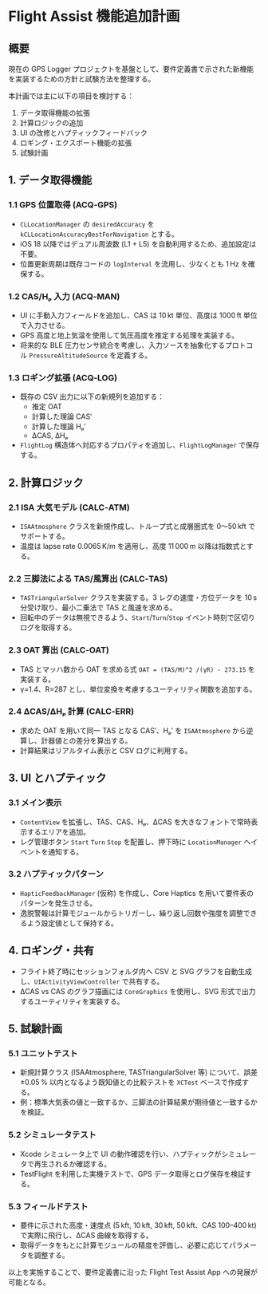 # Flight Assist 機能追加計画

## 概要
現在の GPS Logger プロジェクトを基盤として、要件定義書で示された新機能を実装するための方針と試験方法を整理する。

本計画では主に以下の項目を検討する：

1. データ取得機能の拡張
2. 計算ロジックの追加
3. UI の改修とハプティックフィードバック
4. ロギング・エクスポート機能の拡張
5. 試験計画

## 1. データ取得機能
### 1.1 GPS 位置取得 (ACQ‑GPS)
- `CLLocationManager` の `desiredAccuracy` を `kCLLocationAccuracyBestForNavigation` とする。
- iOS 18 以降ではデュアル周波数 (L1 + L5) を自動利用するため、追加設定は不要。
- 位置更新周期は既存コードの `logInterval` を流用し、少なくとも 1 Hz を確保する。

### 1.2 CAS/Hₚ 入力 (ACQ‑MAN)
- UI に手動入力フィールドを追加し、CAS は 10 kt 単位、高度は 1000 ft 単位で入力させる。
- GPS 高度と地上気温を使用して気圧高度を推定する処理を実装する。
- 将来的な BLE 圧力センサ統合を考慮し、入力ソースを抽象化するプロトコル `PressureAltitudeSource` を定義する。

### 1.3 ロギング拡張 (ACQ‑LOG)
- 既存の CSV 出力に以下の新規列を追加する：
  - 推定 OAT
  - 計算した理論 CAS′
  - 計算した理論 Hₚ′
  - ΔCAS, ΔHₚ
- `FlightLog` 構造体へ対応するプロパティを追加し、`FlightLogManager` で保存する。

## 2. 計算ロジック
### 2.1 ISA 大気モデル (CALC‑ATM)
- `ISAAtmosphere` クラスを新規作成し、トループ式と成層圏式を 0〜50 kft でサポートする。
- 温度は lapse rate 0.0065 K/m を適用し、高度 11 000 m 以降は指数式とする。

### 2.2 三脚法による TAS/風算出 (CALC‑TAS)
- `TASTriangularSolver` クラスを実装する。3 レグの速度・方位データを 10 s 分受け取り、最小二乗法で TAS と風速を求める。
- 回転中のデータは無視できるよう、`Start`/`Turn`/`Stop` イベント時刻で区切りログを取得する。

### 2.3 OAT 算出 (CALC‑OAT)
- TAS とマッハ数から OAT を求める式 `OAT = (TAS/M)^2 /(γR) - 273.15` を実装する。
- γ=1.4、R=287 とし、単位変換を考慮するユーティリティ関数を追加する。

### 2.4 ΔCAS/ΔHₚ 計算 (CALC‑ERR)
- 求めた OAT を用いて同一 TAS となる CAS′、Hₚ′ を `ISAAtmosphere` から逆算し、計器値との差分を算出する。
- 計算結果はリアルタイム表示と CSV ログに利用する。

## 3. UI とハプティック
### 3.1 メイン表示
- `ContentView` を拡張し、TAS、CAS、Hₚ、ΔCAS を大きなフォントで常時表示するエリアを追加。
- レグ管理ボタン `Start` `Turn` `Stop` を配置し、押下時に `LocationManager` へイベントを通知する。

### 3.2 ハプティックパターン
- `HapticFeedbackManager` (仮称) を作成し、Core Haptics を用いて要件表のパターンを発生させる。
- 逸脱警報は計算モジュールからトリガーし、繰り返し回数や強度を調整できるよう設定値として保持する。

## 4. ロギング・共有
- フライト終了時にセッションフォルダ内へ CSV と SVG グラフを自動生成し、`UIActivityViewController` で共有する。
- ΔCAS vs CAS のグラフ描画には `CoreGraphics` を使用し、SVG 形式で出力するユーティリティを実装する。

## 5. 試験計画
### 5.1 ユニットテスト
- 新規計算クラス (ISAAtmosphere, TASTriangularSolver 等) について、誤差 ±0.05 % 以内となるよう既知値との比較テストを `XCTest` ベースで作成する。
- 例：標準大気表の値と一致するか、三脚法の計算結果が期待値と一致するかを検証。

### 5.2 シミュレータテスト
- Xcode シミュレータ上で UI の動作確認を行い、ハプティックがシミュレータで再生されるか確認する。
- TestFlight を利用した実機テストで、GPS データ取得とログ保存を検証する。

### 5.3 フィールドテスト
- 要件に示された高度・速度点 (5 kft, 10 kft, 30 kft, 50 kft、CAS 100–400 kt) で実際に飛行し、ΔCAS 曲線を取得する。
- 取得データをもとに計算モジュールの精度を評価し、必要に応じてパラメータを調整する。

以上を実施することで、要件定義書に沿った Flight Test Assist App への発展が可能となる。
